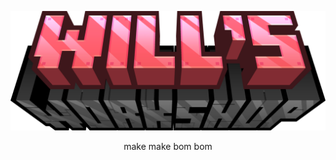 <p align="center">
<img src="https://github.com/axtrough/WillsWorkshop/blob/1d342565e27793b957fe624d9be0fab8498bc2d7/src/main/resources/icontransparent.png" alt="WillsWorkshop"/>
</p>

<p align="center">
make make bom bom

